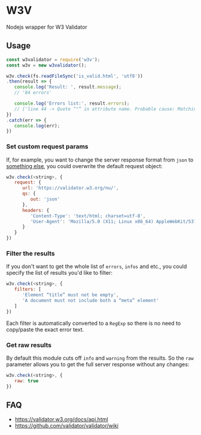 # W3V
Nodejs wrapper for W3 Validator


## Usage
```javascript
const w3validator = require('w3v');
const w3v = new w3validator();

w3v.check(fs.readFileSync('is_valid.html', 'utf8'))
.then(result => {
   console.log('Result: ', result.message);
   // '84 errors'

   console.log('Errors list:', result.errors);
   // ['line 44 -> Quote “"” in attribute name. Probable cause: Matching quote missing somewhere earlier.']
})
.catch(err => {
   console.log(err);
})
```

### Set custom request params
If, for example, you want to change the server response format from `json` to [something else](https://github.com/validator/validator/wiki/Service-%C2%BB-Common-params#out), you could overwrite the default request object:
```javascript
w3v.check(<string>, {
   request: {
      url: 'https://validator.w3.org/nu/',
      qs: {
         out: 'json'
      },
      headers: {
         'Content-Type': 'text/html; charset=utf-8',
         'User-Agent': 'Mozilla/5.0 (X11; Linux x86_64) AppleWebKit/537.36 (KHTML, like Gecko) Chrome/41.0.2272.101 Safari/537.36'
      }
   }
})
```

### Filter the results
If you don't want to get the whole list of `errors`, `infos` and etc., you could specify the list of results you'd like to filter:
```javascript
w3v.check(<string>, {
   filters: [
      'Element “title” must not be empty',
      'A document must not include both a “meta” element'
   ]
})
```
Each filter is automatically converted to a `RegExp` so there is no need to copy/paste the exact error text.


### Get raw results
By default this module cuts off `info` and `warning` from the results. So the `raw` parameter allows you to get the full server response without any changes:
```javascript
w3v.check(<string>, {
   raw: true
})
```


## FAQ
- https://validator.w3.org/docs/api.html
- https://github.com/validator/validator/wiki

